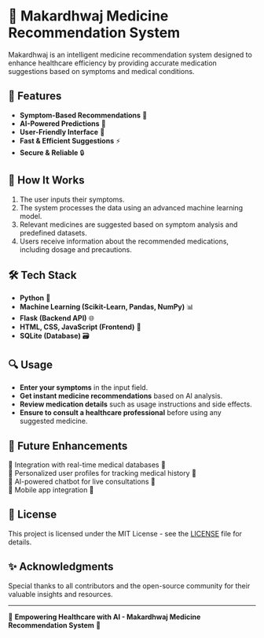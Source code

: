 # 🏥 Makardhwaj Medicine Recommendation System

Makardhwaj is an intelligent medicine recommendation system designed to enhance healthcare efficiency by providing accurate medication suggestions based on symptoms and medical conditions. 

## 🚀 Features
- **Symptom-Based Recommendations** 🏥
- **AI-Powered Predictions** 🤖
- **User-Friendly Interface** 🎨
- **Fast & Efficient Suggestions** ⚡
- **Secure & Reliable** 🔒

## 📜 How It Works
1. The user inputs their symptoms.
2. The system processes the data using an advanced machine learning model.
3. Relevant medicines are suggested based on symptom analysis and predefined datasets.
4. Users receive information about the recommended medications, including dosage and precautions.

## 🛠️ Tech Stack
- **Python** 🐍
- **Machine Learning (Scikit-Learn, Pandas, NumPy)** 📊
- **Flask (Backend API)** 🌐
- **HTML, CSS, JavaScript (Frontend)** 🎨
- **SQLite (Database)** 🗃️

## 🔍 Usage
- **Enter your symptoms** in the input field.
- **Get instant medicine recommendations** based on AI analysis.
- **Review medication details** such as usage instructions and side effects.
- **Ensure to consult a healthcare professional** before using any suggested medicine.

## 📌 Future Enhancements
🔹 Integration with real-time medical databases 🏥  
🔹 Personalized user profiles for tracking medical history 📖  
🔹 AI-powered chatbot for live consultations 🤖  
🔹 Mobile app integration 📱  

## 📄 License
This project is licensed under the MIT License - see the [LICENSE](LICENSE) file for details.

## ✨ Acknowledgments
Special thanks to all contributors and the open-source community for their valuable insights and resources.

---
🚀 **Empowering Healthcare with AI - Makardhwaj Medicine Recommendation System** 🏥
